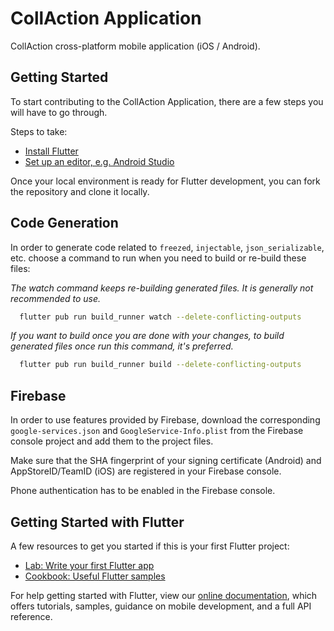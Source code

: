 # CollAction Application

CollAction cross-platform mobile application (iOS / Android).

## Getting Started

To start contributing to the CollAction Application, there are a few steps you will have to go through.

Steps to take:
- [Install Flutter](https://flutter.dev/docs/get-started/install)
- [Set up an editor, e.g. Android Studio](https://flutter.dev/docs/get-started/editor?tab=androidstudio)

Once your local environment is ready for Flutter development, you can fork the repository and clone it locally.

## Code Generation

In order to generate code related to `freezed`, `injectable`, `json_serializable`, etc. choose a command to run when you need to build or re-build these files:

_The watch command keeps re-building generated files. It is generally not recommended to use._
```bash
  flutter pub run build_runner watch --delete-conflicting-outputs
```
_If you want to build once you are done with your changes, to build generated files once run this command, it's preferred._
```bash
  flutter pub run build_runner build --delete-conflicting-outputs
```

## Firebase
In order to use features provided by Firebase, download the corresponding `google-services.json` and `GoogleService-Info.plist` from the Firebase console project and add them to the project files.

Make sure that the SHA fingerprint of your signing certificate (Android) and AppStoreID/TeamID (iOS) are registered in your Firebase console.

Phone authentication has to be enabled in the Firebase console.

## Getting Started with Flutter

A few resources to get you started if this is your first Flutter project:
- [Lab: Write your first Flutter app](https://flutter.dev/docs/get-started/codelab)
- [Cookbook: Useful Flutter samples](https://flutter.dev/docs/cookbook)

For help getting started with Flutter, view our
[online documentation](https://flutter.dev/docs), which offers tutorials,
samples, guidance on mobile development, and a full API reference.
